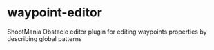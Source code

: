 # waypoint-editor
ShootMania Obstacle editor plugin for editing waypoints properties by describing global patterns

